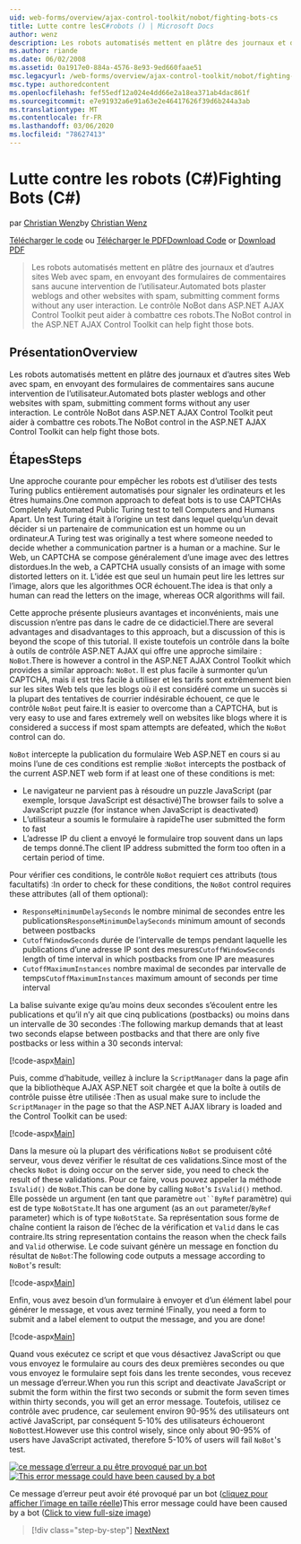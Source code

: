 ```yaml
---
uid: web-forms/overview/ajax-control-toolkit/nobot/fighting-bots-cs
title: Lutte contre lesC#robots () | Microsoft Docs
author: wenz
description: Les robots automatisés mettent en plâtre des journaux et d’autres sites Web avec spam, en envoyant des formulaires de commentaires sans aucune intervention de l’utilisateur. Le contrôle NoBot dans le ASP.NET AJAX con...
ms.author: riande
ms.date: 06/02/2008
ms.assetid: 0a1917e0-884a-4576-8e93-9ed660faae51
msc.legacyurl: /web-forms/overview/ajax-control-toolkit/nobot/fighting-bots-cs
msc.type: authoredcontent
ms.openlocfilehash: fef55edf12a024e4dd66e2a18ea371ab4dac861f
ms.sourcegitcommit: e7e91932a6e91a63e2e46417626f39d6b244a3ab
ms.translationtype: MT
ms.contentlocale: fr-FR
ms.lasthandoff: 03/06/2020
ms.locfileid: "78627413"
---
```

# <a name="fighting-bots-c"></a><span data-ttu-id="266b6-104">Lutte contre les robots (C#)</span><span class="sxs-lookup"><span data-stu-id="266b6-104">Fighting Bots (C#)</span></span>

<span data-ttu-id="266b6-105">par [Christian Wenz](https://github.com/wenz)</span><span class="sxs-lookup"><span data-stu-id="266b6-105">by [Christian Wenz](https://github.com/wenz)</span></span>

<span data-ttu-id="266b6-106">[Télécharger le code](https://download.microsoft.com/download/9/3/f/93f8daea-bebd-4821-833b-95205389c7d0/NoBot0.cs.zip) ou [Télécharger le PDF](https://download.microsoft.com/download/b/6/a/b6ae89ee-df69-4c87-9bfb-ad1eb2b23373/nobot0CS.pdf)</span><span class="sxs-lookup"><span data-stu-id="266b6-106">[Download Code](https://download.microsoft.com/download/9/3/f/93f8daea-bebd-4821-833b-95205389c7d0/NoBot0.cs.zip) or [Download PDF](https://download.microsoft.com/download/b/6/a/b6ae89ee-df69-4c87-9bfb-ad1eb2b23373/nobot0CS.pdf)</span></span>

> <span data-ttu-id="266b6-107">Les robots automatisés mettent en plâtre des journaux et d’autres sites Web avec spam, en envoyant des formulaires de commentaires sans aucune intervention de l’utilisateur.</span><span class="sxs-lookup"><span data-stu-id="266b6-107">Automated bots plaster weblogs and other websites with spam, submitting comment forms without any user interaction.</span></span> <span data-ttu-id="266b6-108">Le contrôle NoBot dans ASP.NET AJAX Control Toolkit peut aider à combattre ces robots.</span><span class="sxs-lookup"><span data-stu-id="266b6-108">The NoBot control in the ASP.NET AJAX Control Toolkit can help fight those bots.</span></span>

## <a name="overview"></a><span data-ttu-id="266b6-109">Présentation</span><span class="sxs-lookup"><span data-stu-id="266b6-109">Overview</span></span>

<span data-ttu-id="266b6-110">Les robots automatisés mettent en plâtre des journaux et d’autres sites Web avec spam, en envoyant des formulaires de commentaires sans aucune intervention de l’utilisateur.</span><span class="sxs-lookup"><span data-stu-id="266b6-110">Automated bots plaster weblogs and other websites with spam, submitting comment forms without any user interaction.</span></span> <span data-ttu-id="266b6-111">Le contrôle NoBot dans ASP.NET AJAX Control Toolkit peut aider à combattre ces robots.</span><span class="sxs-lookup"><span data-stu-id="266b6-111">The NoBot control in the ASP.NET AJAX Control Toolkit can help fight those bots.</span></span>

## <a name="steps"></a><span data-ttu-id="266b6-112">Étapes</span><span class="sxs-lookup"><span data-stu-id="266b6-112">Steps</span></span>

<span data-ttu-id="266b6-113">Une approche courante pour empêcher les robots est d’utiliser des tests Turing publics entièrement automatisés pour signaler les ordinateurs et les êtres humains.</span><span class="sxs-lookup"><span data-stu-id="266b6-113">One common approach to defeat bots is to use CAPTCHAs Completely Automated Public Turing test to tell Computers and Humans Apart.</span></span> <span data-ttu-id="266b6-114">Un test Turing était à l’origine un test dans lequel quelqu’un devait décider si un partenaire de communication est un homme ou un ordinateur.</span><span class="sxs-lookup"><span data-stu-id="266b6-114">A Turing test was originally a test where someone needed to decide whether a communication partner is a human or a machine.</span></span> <span data-ttu-id="266b6-115">Sur le Web, un CAPTCHA se compose généralement d’une image avec des lettres distordues.</span><span class="sxs-lookup"><span data-stu-id="266b6-115">In the web, a CAPTCHA usually consists of an image with some distorted letters on it.</span></span> <span data-ttu-id="266b6-116">L’idée est que seul un humain peut lire les lettres sur l’image, alors que les algorithmes OCR échouent.</span><span class="sxs-lookup"><span data-stu-id="266b6-116">The idea is that only a human can read the letters on the image, whereas OCR algorithms will fail.</span></span>

<span data-ttu-id="266b6-117">Cette approche présente plusieurs avantages et inconvénients, mais une discussion n’entre pas dans le cadre de ce didacticiel.</span><span class="sxs-lookup"><span data-stu-id="266b6-117">There are several advantages and disadvantages to this approach, but a discussion of this is beyond the scope of this tutorial.</span></span> <span data-ttu-id="266b6-118">Il existe toutefois un contrôle dans la boîte à outils de contrôle ASP.NET AJAX qui offre une approche similaire : `NoBot`.</span><span class="sxs-lookup"><span data-stu-id="266b6-118">There is however a control in the ASP.NET AJAX Control Toolkit which provides a similar approach: `NoBot`.</span></span> <span data-ttu-id="266b6-119">Il est plus facile à surmonter qu’un CAPTCHA, mais il est très facile à utiliser et les tarifs sont extrêmement bien sur les sites Web tels que les blogs où il est considéré comme un succès si la plupart des tentatives de courrier indésirable échouent, ce que le contrôle `NoBot` peut faire.</span><span class="sxs-lookup"><span data-stu-id="266b6-119">It is easier to overcome than a CAPTCHA, but is very easy to use and fares extremely well on websites like blogs where it is considered a success if most spam attempts are defeated, which the `NoBot` control can do.</span></span>

<span data-ttu-id="266b6-120">`NoBot` intercepte la publication du formulaire Web ASP.NET en cours si au moins l’une de ces conditions est remplie :</span><span class="sxs-lookup"><span data-stu-id="266b6-120">`NoBot` intercepts the postback of the current ASP.NET web form if at least one of these conditions is met:</span></span>

- <span data-ttu-id="266b6-121">Le navigateur ne parvient pas à résoudre un puzzle JavaScript (par exemple, lorsque JavaScript est désactivé)</span><span class="sxs-lookup"><span data-stu-id="266b6-121">The browser fails to solve a JavaScript puzzle (for instance when JavaScript is deactivated)</span></span>
- <span data-ttu-id="266b6-122">L’utilisateur a soumis le formulaire à rapide</span><span class="sxs-lookup"><span data-stu-id="266b6-122">The user submitted the form to fast</span></span>
- <span data-ttu-id="266b6-123">L’adresse IP du client a envoyé le formulaire trop souvent dans un laps de temps donné.</span><span class="sxs-lookup"><span data-stu-id="266b6-123">The client IP address submitted the form too often in a certain period of time.</span></span>

<span data-ttu-id="266b6-124">Pour vérifier ces conditions, le contrôle `NoBot` requiert ces attributs (tous facultatifs) :</span><span class="sxs-lookup"><span data-stu-id="266b6-124">In order to check for these conditions, the `NoBot` control requires these attributes (all of them optional):</span></span>

- <span data-ttu-id="266b6-125">`ResponseMinimumDelaySeconds` le nombre minimal de secondes entre les publications</span><span class="sxs-lookup"><span data-stu-id="266b6-125">`ResponseMinimumDelaySeconds` minimum amount of seconds between postbacks</span></span>
- <span data-ttu-id="266b6-126">`CutoffWindowSeconds` durée de l’intervalle de temps pendant laquelle les publications d’une adresse IP sont des mesures</span><span class="sxs-lookup"><span data-stu-id="266b6-126">`CutoffWindowSeconds` length of time interval in which postbacks from one IP are measures</span></span>
- <span data-ttu-id="266b6-127">`CutoffMaximumInstances` nombre maximal de secondes par intervalle de temps</span><span class="sxs-lookup"><span data-stu-id="266b6-127">`CutoffMaximumInstances` maximum amount of seconds per time interval</span></span>

<span data-ttu-id="266b6-128">La balise suivante exige qu’au moins deux secondes s’écoulent entre les publications et qu’il n’y ait que cinq publications (postbacks) ou moins dans un intervalle de 30 secondes :</span><span class="sxs-lookup"><span data-stu-id="266b6-128">The following markup demands that at least two seconds elapse between postbacks and that there are only five postbacks or less within a 30 seconds interval:</span></span>

[!code-aspx[Main](fighting-bots-cs/samples/sample1.aspx)]

<span data-ttu-id="266b6-129">Puis, comme d’habitude, veillez à inclure la `ScriptManager` dans la page afin que la bibliothèque AJAX ASP.NET soit chargée et que la boîte à outils de contrôle puisse être utilisée :</span><span class="sxs-lookup"><span data-stu-id="266b6-129">Then as usual make sure to include the `ScriptManager` in the page so that the ASP.NET AJAX library is loaded and the Control Toolkit can be used:</span></span>

[!code-aspx[Main](fighting-bots-cs/samples/sample2.aspx)]

<span data-ttu-id="266b6-130">Dans la mesure où la plupart des vérifications `NoBot` se produisent côté serveur, vous devez vérifier le résultat de ces validations.</span><span class="sxs-lookup"><span data-stu-id="266b6-130">Since most of the checks `NoBot` is doing occur on the server side, you need to check the result of these validations.</span></span> <span data-ttu-id="266b6-131">Pour ce faire, vous pouvez appeler la méthode `IsValid()` de `NoBot`.</span><span class="sxs-lookup"><span data-stu-id="266b6-131">This can be done by calling `NoBot`'s `IsValid()` method.</span></span> <span data-ttu-id="266b6-132">Elle possède un argument (en tant que paramètre `out``ByRef` paramètre) qui est de type `NoBotState`.</span><span class="sxs-lookup"><span data-stu-id="266b6-132">It has one argument (as an `out` parameter/`ByRef` parameter) which is of type `NoBotState`.</span></span> <span data-ttu-id="266b6-133">Sa représentation sous forme de chaîne contient la raison de l’échec de la vérification et `Valid` dans le cas contraire.</span><span class="sxs-lookup"><span data-stu-id="266b6-133">Its string representation contains the reason when the check fails and `Valid` otherwise.</span></span> <span data-ttu-id="266b6-134">Le code suivant génère un message en fonction du résultat de `NoBot`:</span><span class="sxs-lookup"><span data-stu-id="266b6-134">The following code outputs a message according to `NoBot`'s result:</span></span>

[!code-aspx[Main](fighting-bots-cs/samples/sample3.aspx)]

<span data-ttu-id="266b6-135">Enfin, vous avez besoin d’un formulaire à envoyer et d’un élément label pour générer le message, et vous avez terminé !</span><span class="sxs-lookup"><span data-stu-id="266b6-135">Finally, you need a form to submit and a label element to output the message, and you are done!</span></span>

[!code-aspx[Main](fighting-bots-cs/samples/sample4.aspx)]

<span data-ttu-id="266b6-136">Quand vous exécutez ce script et que vous désactivez JavaScript ou que vous envoyez le formulaire au cours des deux premières secondes ou que vous envoyez le formulaire sept fois dans les trente secondes, vous recevez un message d’erreur.</span><span class="sxs-lookup"><span data-stu-id="266b6-136">When you run this script and deactivate JavaScript or submit the form within the first two seconds or submit the form seven times within thirty seconds, you will get an error message.</span></span> <span data-ttu-id="266b6-137">Toutefois, utilisez ce contrôle avec prudence, car seulement environ 90-95% des utilisateurs ont activé JavaScript, par conséquent 5-10% des utilisateurs échoueront `NoBot`test.</span><span class="sxs-lookup"><span data-stu-id="266b6-137">However use this control wisely, since only about 90-95% of users have JavaScript activated, therefore 5-10% of users will fail `NoBot`'s test.</span></span>

<span data-ttu-id="266b6-138">[![ce message d’erreur a pu être provoqué par un bot](fighting-bots-cs/_static/image2.png)](fighting-bots-cs/_static/image1.png)</span><span class="sxs-lookup"><span data-stu-id="266b6-138">[![This error message could have been caused by a bot](fighting-bots-cs/_static/image2.png)](fighting-bots-cs/_static/image1.png)</span></span>

<span data-ttu-id="266b6-139">Ce message d’erreur peut avoir été provoqué par un bot ([cliquez pour afficher l’image en taille réelle](fighting-bots-cs/_static/image3.png))</span><span class="sxs-lookup"><span data-stu-id="266b6-139">This error message could have been caused by a bot ([Click to view full-size image](fighting-bots-cs/_static/image3.png))</span></span>

> [!div class="step-by-step"]
> [<span data-ttu-id="266b6-140">Next</span><span class="sxs-lookup"><span data-stu-id="266b6-140">Next</span></span>](fighting-bots-vb.md)
